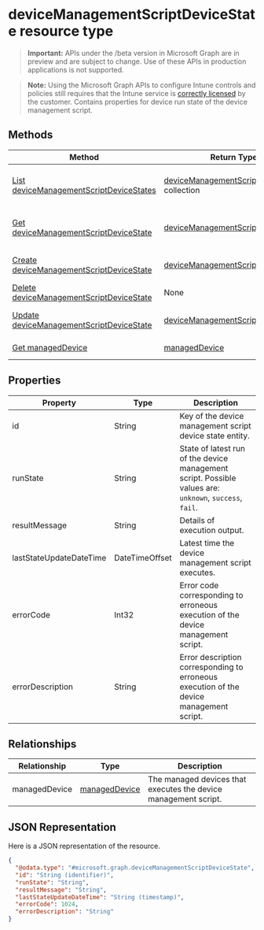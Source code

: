 # deviceManagementScriptDeviceState resource type
> **Important:** APIs under the /beta version in Microsoft Graph are in preview and are subject to change. Use of these APIs in production applications is not supported.

> **Note:** Using the Microsoft Graph APIs to configure Intune controls and policies still requires that the Intune service is [correctly licensed](https://go.microsoft.com/fwlink/?linkid=839381) by the customer.
Contains properties for device run state of the device management script.
## Methods
|Method|Return Type|Description|
|---|---|---|
|[List deviceManagementScriptDeviceStates](../api/intune_devicefe_devicemanagementscriptdevicestate_list.md)|[deviceManagementScriptDeviceState](../resources/intune_devicefe_devicemanagementscriptdevicestate.md) collection|List properties and relationships of the [deviceManagementScriptDeviceState](../resources/intune_devicefe_devicemanagementscriptdevicestate.md) objects.|
|[Get deviceManagementScriptDeviceState](../api/intune_devicefe_devicemanagementscriptdevicestate_get.md)|[deviceManagementScriptDeviceState](../resources/intune_devicefe_devicemanagementscriptdevicestate.md)|Read properties and relationships of the [deviceManagementScriptDeviceState](../resources/intune_devicefe_devicemanagementscriptdevicestate.md) object.|
|[Create deviceManagementScriptDeviceState](../api/intune_devicefe_devicemanagementscriptdevicestate_create.md)|[deviceManagementScriptDeviceState](../resources/intune_devicefe_devicemanagementscriptdevicestate.md)|Create a new [deviceManagementScriptDeviceState](../resources/intune_devicefe_devicemanagementscriptdevicestate.md) object.|
|[Delete deviceManagementScriptDeviceState](../api/intune_devicefe_devicemanagementscriptdevicestate_delete.md)|None|Deletes a [deviceManagementScriptDeviceState](../resources/intune_devicefe_devicemanagementscriptdevicestate.md).|
|[Update deviceManagementScriptDeviceState](../api/intune_devicefe_devicemanagementscriptdevicestate_update.md)|[deviceManagementScriptDeviceState](../resources/intune_devicefe_devicemanagementscriptdevicestate.md)|Update the properties of a [deviceManagementScriptDeviceState](../resources/intune_devicefe_devicemanagementscriptdevicestate.md) object.|
|[Get managedDevice](../api/intune_devicefe_manageddevice_get.md)|[managedDevice](../resources/intune_devicefe_manageddevice.md)|Read properties and relationships of the [managedDevice](../resources/intune_devicefe_manageddevice.md) object.|
## Properties
|Property|Type|Description|
|---|---|---|
|id|String|Key of the device management script device state entity.|
|runState|String|State of latest run of the device management script. Possible values are: `unknown`, `success`, `fail`.|
|resultMessage|String|Details of execution output.|
|lastStateUpdateDateTime|DateTimeOffset|Latest time the device management script executes.|
|errorCode|Int32|Error code corresponding to erroneous execution of the device management script.|
|errorDescription|String|Error description corresponding to erroneous execution of the device management script.|
## Relationships
|Relationship|Type|Description|
|---|---|---|
|managedDevice|[managedDevice](../resources/intune_devicefe_manageddevice.md)|The managed devices that executes the device management script.|
## JSON Representation
Here is a JSON representation of the resource.
<!-- {
  "blockType": "resource",
  "keyProperty": "id",
  "@odata.type": "microsoft.graph.deviceManagementScriptDeviceState"
}
-->
```json
{
  "@odata.type": "#microsoft.graph.deviceManagementScriptDeviceState",
  "id": "String (identifier)",
  "runState": "String",
  "resultMessage": "String",
  "lastStateUpdateDateTime": "String (timestamp)",
  "errorCode": 1024,
  "errorDescription": "String"
}
```
